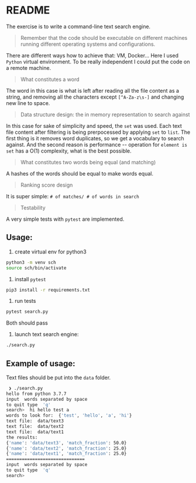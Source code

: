 # README

The exercise is to write a command-line text search engine.
 > Remember that the code should be executable on different machines running different operating systems and configurations.

There are different ways how to achieve that: VM, Docker... Here  I used
`Python` virtual environment. To be really independent I  could put the code
on a  remote   machine.

>What constitutes a word

The word in this case is what is left  after reading all the file content as a string,
and removing all the characters  except `[^A-Za-z\s-]` and  changing new line
to space.

>Data structure design: the in memory representation to search against

In  this case for sake of simplicity and speed, the `set` was used.
Each text file content after filtering is being  prerpocessed by applying
`set` to `list`. The first thing is it  removes word duplicates, so we get
a vocabulary to search against. And the second reason is performance --
operation for  `element is set` has a O(1) complexity,
what  is the best possible.

>What constitutes two words being equal (and matching)

A hashes of the words should be equal to make words equal.

>Ranking score design

It is super simple: `# of matches/ # of words in search`

>Testability

A very simple tests with `pytest` are implemented.


## Usage:

1. create virtual env for python3
```bash
python3 -m venv sch
source sch/bin/activate
```
1. install `pytest`
```bash
pip3 install -r requirements.txt
```
1. run tests
```bash
pytest search.py
```
Both should pass
1. launch text search engine:
```bash
./search.py
```

##  Example of usage:

Text  files should be put  into the `data` folder.

```bash
 ❯ ./search.py                                                                                                                                                                                                          [08:42:08]
hello from python 3.7.7
input  words separated by space
to quit type  'q'
search>  hi hello test a
words to look for:  {'test', 'hello', 'a', 'hi'}
text file:  data/text3
text file:  data/text2
text file:  data/text1
the results:
{'name': 'data/text3', 'match_fraction': 50.0}
{'name': 'data/text2', 'match_fraction': 25.0}
{'name': 'data/text1', 'match_fraction': 25.0}
==============================
input  words separated by space
to quit type  'q'
search>
```